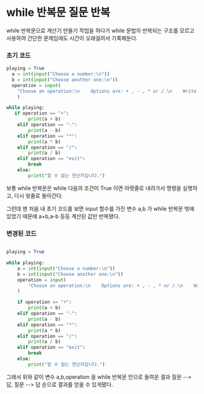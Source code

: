 # while 반복문 질문 반복

while 반복문으로 계산기 만들기 작업을 하다가 while 문법의 반복되는 구조를 모르고 사용하여 간단한 문제임에도 시간이 오래걸려서 기록해둔다.

### 초기 코드

```py
playing = True
  a = int(input("Choose a number:\n"))
  b = int(input("Choose another one:\n"))
  operation = input(
    "Choose an operation:\n    Options are: + , - , * or /.\n    Write 'exit' to finish.\n"
    )

while playing:
   if operation == "+":
        print(a + b)
    elif operation == "-":
        print(a - b)
    elif operation == "*":
        print(a * b)
    elif operation == "/":
        print(a / b)
    elif operation == "exit":
        break
    else:
        print("알 수 없는 연산자입니다.")
```

보통 while 반복문은 while 다음의 조건이 True 이면 아랫줄로 내려가서 명령을 실행하고, 다시 윗줄로 돌아간다.

그런데 맨 처음 내 초기 코드를 보면 input 함수를 가진 변수 a,b 가 while 반복문 밖에 있었기 때문에 a+b,a-b 등등 계산된 값만 반복됐다.

### 변경된 코드

```py

playing = True

while playing:
    a = int(input("Choose a number:\n"))
    b = int(input("Choose another one:\n"))
    operation = input(
        "Choose an operation:\n    Options are: + , - , * or /.\n    Write 'exit' to finish.\n"
    )

    if operation == "+":
        print(a + b)
    elif operation == "-":
        print(a - b)
    elif operation == "*":
        print(a * b)
    elif operation == "/":
        print(a / b)
    elif operation == "exit":
        break
    else:
        print("알 수 없는 연산자입니다.")
```

그래서 위와 같이 변수 a,b,operation 을 while 반복문 안으로 들여온 결과 질문 --> 답, 질문 --> 답 순으로 결과를 얻을 수 있게됐다.

